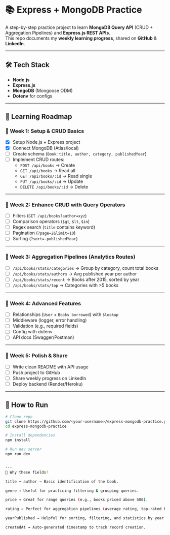 # 📚 Express + MongoDB Practice  

A step-by-step practice project to learn **MongoDB Query API** (CRUD + Aggregation Pipelines) and **Express.js REST APIs**.  
This repo documents my **weekly learning progress**, shared on **GitHub** & **LinkedIn**.  

---

## 🛠️ Tech Stack
- **Node.js**  
- **Express.js**  
- **MongoDB** (Mongoose ODM)  
- **Dotenv** for configs  

---

## 📌 Learning Roadmap  

### 🔰 Week 1: Setup & CRUD Basics
- [x] Setup Node.js + Express project  
- [x] Connect MongoDB (Atlas/local)  
- [ ] Create schema (`Book`: `title, author, category, publishedYear`)  
- [ ] Implement CRUD routes:  
  - `POST /api/books` → Create  
  - `GET /api/books` → Read all  
  - `GET /api/books/:id` → Read single  
  - `PUT /api/books/:id` → Update  
  - `DELETE /api/books/:id` → Delete  

---

### 🔰 Week 2: Enhance CRUD with Query Operators
- [ ] Filters (`GET /api/books?author=xyz`)  
- [ ] Comparison operators (`$gt`, `$lt`, `$in`)  
- [ ] Regex search (`title` contains keyword)  
- [ ] Pagination (`?page=2&limit=10`)  
- [ ] Sorting (`?sort=-publishedYear`)  

---

### 🔰 Week 3: Aggregation Pipelines (Analytics Routes)
- [ ] `/api/books/stats/categories` → Group by category, count total books  
- [ ] `/api/books/stats/authors` → Avg published year per author  
- [ ] `/api/books/stats/recent` → Books after 2015, sorted by year  
- [ ] `/api/books/stats/top` → Categories with >5 books  

---

### 🔰 Week 4: Advanced Features
- [ ] Relationships (`User` + `Books borrowed`) with `$lookup`  
- [ ] Middleware (logger, error handling)  
- [ ] Validation (e.g., required fields)  
- [ ] Config with dotenv  
- [ ] API docs (Swagger/Postman)  

---

### 🔰 Week 5: Polish & Share
- [ ] Write clean README with API usage  
- [ ] Push project to GitHub  
- [ ] Share weekly progress on LinkedIn  
- [ ] Deploy backend (Render/Heroku)  

---

## 🚀 How to Run
```bash
# Clone repo
git clone https://github.com/<your-username>/express-mongodb-practice.git
cd express-mongodb-practice

# Install dependencies
npm install

# Run dev server
npm run dev


---
📝 Why these fields?

title + author → Basic identification of the book.

genre → Useful for practicing filtering & grouping queries.

price → Great for range queries (e.g., books priced above 500).

rating → Perfect for aggregation pipelines (average rating, top-rated books).

yearPublished → Helpful for sorting, filtering, and statistics by year.

createdAt → Auto-generated timestamp to track record creation.


